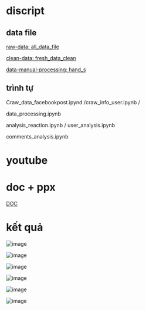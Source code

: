 # discript
## data file
[raw-data: all_data_file](https://github.com/neiht-io/project_bigdata/tree/main/project_facebook_bigdata/all_data_file)

[clean-data: fresh_data_clean](https://github.com/neiht-io/project_bigdata/tree/main/project_facebook_bigdata/fresh_data_clean)

[data-manual-processing: hand_s](https://github.com/neiht-io/project_bigdata/tree/main/project_facebook_bigdata/hand_s)
## trình tự
Craw_data_facebookpost.ipynd /craw_info_user.ipynb /  

data_processing.ipynb

analysis_reaction.ipynb /  user_analysis.ipynb

comments_analysis.ipynb

 


# youtube
# doc + ppx
[DOC](https://github.com/neiht-io/project_bigdata/tree/main/project_facebook_bigdata/hand_s)
# kết quả 

![image](https://github.com/neiht-io/project_bigdata/assets/124896934/01784659-d3a9-4156-a4ca-b473e889eef9)

![image](https://github.com/neiht-io/project_bigdata/assets/124896934/96dbb655-7b2e-4d6d-94ec-9d0af969021e)

![image](https://github.com/neiht-io/project_bigdata/assets/124896934/aaa6e519-af87-42a4-977f-e6f28705ba39)

![image](https://github.com/neiht-io/project_bigdata/assets/124896934/14f3ffea-cf03-4220-989e-59a5e0b06661)

![image](https://github.com/neiht-io/project_bigdata/assets/124896934/aef9237f-bdc9-4ef2-b6ea-f6cb3133a8eb)

![image](https://github.com/neiht-io/project_bigdata/assets/124896934/0080a7da-b2c1-44ed-b191-4467a6714f2a)






